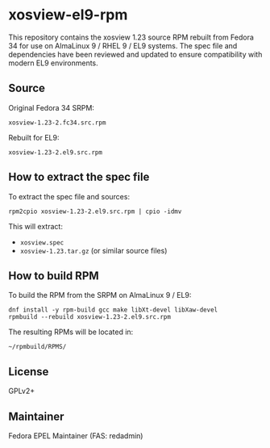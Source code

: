 # xosview-el9-rpm

This repository contains the xosview 1.23 source RPM rebuilt from Fedora 34 for use on AlmaLinux 9 / RHEL 9 / EL9 systems. The spec file and dependencies have been reviewed and updated to ensure compatibility with modern EL9 environments.

## Source

Original Fedora 34 SRPM:

```
xosview-1.23-2.fc34.src.rpm
```

Rebuilt for EL9:

```
xosview-1.23-2.el9.src.rpm
```

## How to extract the spec file

To extract the spec file and sources:

```
rpm2cpio xosview-1.23-2.el9.src.rpm | cpio -idmv
```

This will extract:

- `xosview.spec`
- `xosview-1.23.tar.gz` (or similar source files)

## How to build RPM

To build the RPM from the SRPM on AlmaLinux 9 / EL9:

```
dnf install -y rpm-build gcc make libXt-devel libXaw-devel
rpmbuild --rebuild xosview-1.23-2.el9.src.rpm
```

The resulting RPMs will be located in:

```
~/rpmbuild/RPMS/
```

## License

GPLv2+

## Maintainer

Fedora EPEL Maintainer (FAS: redadmin)

